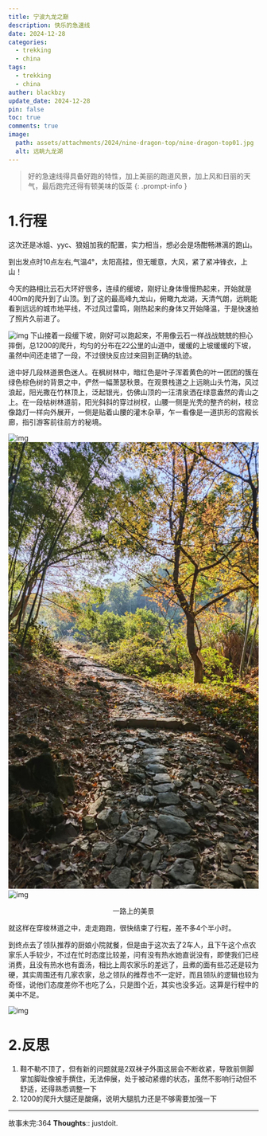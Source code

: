```yaml
---
title: 宁波九龙之巅
description: 快乐的急速线
date: 2024-12-28
categories:
  - trekking
  - china
tags:
  - trekking
  - china
auther: blackbzy
update_date: 2024-12-28
pin: false
toc: true
comments: true
image:
  path: assets/attachments/2024/nine-dragon-top/nine-dragon-top01.jpg
  alt: 远眺九龙湖
---
```


> 好的急速线得具备好跑的特性，加上美丽的跑道风景，加上风和日丽的天气，最后跑完还得有顿美味的饭菜
{: .prompt-info }
# 1.行程
这次还是冰姐、yyc、狼姐加我的配置，实力相当，想必会是场酣畅淋漓的跑山。

到出发点时10点左右,气温4°，太阳高挂，但无暖意，大风，紧了紧冲锋衣，上山！

今天的路相比云石大环好很多，连续的缓坡，刚好让身体慢慢热起来，开始就是400m的爬升到了山顶。到了这的最高峰九龙山，俯瞰九龙湖，天清气朗，远眺能看到远远的城市地平线，不过风过雷鸣，刚热起来的身体又开始降温，于是快速拍了照片久前进了。

![img](assets/attachments/2024/nine-dragon-top/nine-dragon-top02.jpg)
下山接着一段缓下坡，刚好可以跑起来，不用像云石一样战战兢兢的担心摔倒，总1200的爬升，均匀的分布在22公里的山道中，缓缓的上坡缓缓的下坡，虽然中间还走错了一段，不过很快反应过来回到正确的轨迹。

途中好几段林道景色迷人。在枫树林中，暗红色是叶子浑着黄色的叶一团团的簇在绿色棕色树的背景之中，俨然一幅萧瑟秋景。在观景栈道之上远眺山头竹海，风过浪起，阳光撒在竹林顶上，泛起银光，仿佛山顶的一汪清泉洒在绿意盎然的青山之上。在一段枯树林道前，阳光斜斜的穿过树杈，山腰一侧是光秃的整齐的树，枝岔像路灯一样向外展开，一侧是贴着山腰的灌木杂草，乍一看像是一道拱形的宫殿长廊，指引游客前往前方的秘境。

![img](assets/attachments/2024/nine-dragon-top/nine-dragon-top04.jpg)
![img](assets/attachments/2024/nine-dragon-top/nine-dragon-top05.jpg)
![img](assets/attachments/2024/nine-dragon-top/nine-dragon-top06.jpg)
<p align="center">一路上的美景</p>
就这样在穿梭林道之中，走走跑跑，很快结束了行程，差不多4个半小时。

到终点去了领队推荐的厨娘小院就餐，但是由于这次去了2车人，且下午这个点农家乐人手较少，不过在忙时态度比较差，问有没有热水她直说没有，即使我们已经消费，且没有热水也有面汤，相比上周农家乐的差远了，且煮的面有些芯还是较为硬，其实周围还有几家农家，总之领队的推荐也不一定好，而且领队的逻辑也较为奇怪，说他们态度差你不也吃了么，只是图个近，其实也没多近。这算是行程中的美中不足。

![img](assets/attachments/2024/nine-dragon-top/nine-dragon-top02.jpg)

# 2.反思
1. 鞋不勒不顶了，但有新的问题就是2双袜子外面这层会不断收紧，导致前侧脚掌加脚趾像被手撰住，无法伸展，处于被动紧绷的状态，虽然不影响行动但不舒适，还得熟悉调整一下
2. 1200的爬升大腿还是酸痛，说明大腿肌力还是不够需要加强一下

---
故事未完:364
**Thoughts**:: justdoit.
